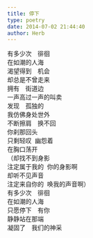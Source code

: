 ```yaml
---  
title: 停下  
type: poetry  
date: 2014-07-02 21:44:40  
author: Herb    
---  
```

有多少次　徘徊  
在如潮的人海  
渴望得到　机会  
却总是不曾走来  
拥有　街道边  
一声高过一声的叫卖  
发现　孤独的  
我仿佛身处世外  
不断擦肩　换不回  
你刹那回头  
只剩轻叹  幽怨着  
在胸口荡开  
（却找不到身影  
注定属于我的  你的身影啊  
却听不见声音  
注定来自你的  唤我的声音啊）  
有多少次　徘徊  
在如潮的人海  
只愿停下　有你  
静静站在那端  
凝固了　我们的神采